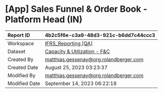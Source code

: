 



# [App] Sales Funnel & Order Book - Platform Head (IN)

|Report ID|4b2c5f6e-c3a9-48d3-921c-b6dd7c44ccc3|
| :--- | :--- |
|Workspace|[IFRS_Reporting [QA]](../Workspaces/IFRS_Reporting-[QA].md)|
|Dataset|[Capacity & Utilization - F&C](../Datasets/Capacity-&-Utilization---F&C.md)|
|Created By|matthias.gessenay@org.rolandberger.com|
|Created Date|August 25, 2023 03:23:37|
|Modified By|matthias.gessenay@org.rolandberger.com|
|Modified Date|September 14, 2023 06:22:18|

